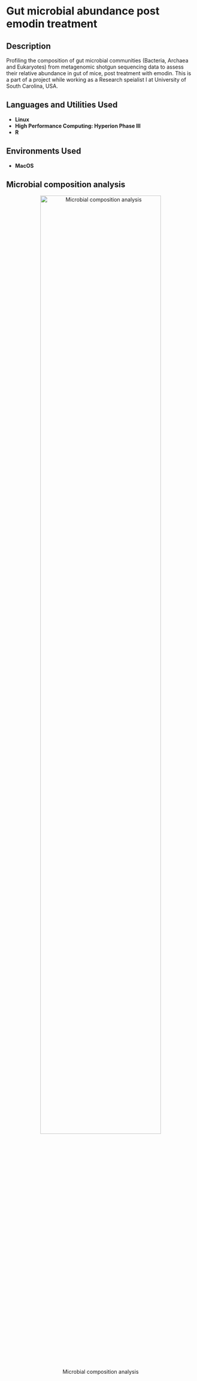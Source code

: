<h1>Gut microbial abundance post emodin treatment</h1>

<h2>Description</h2>
<p>
  Profiling the composition of gut microbial communities (Bacteria, Archaea and Eukaryotes) from metagenomic shotgun sequencing data to assess their relative abundance in gut of mice, post treatment with emodin.
  This is a part of a project while working as a Research speialist I at University of South Carolina, USA.
</p>

<h2>Languages and Utilities Used</h2>
<ul>
    <li><b>Linux</b></li>
    <li><b>High Performance Computing: Hyperion Phase III </b></li>
    <li><b>R</b></li>
</ul>

<h2>Environments Used</h2>
<ul>
    <li><b>MacOS</b></li>
</ul>

<h2>Microbial composition analysis</h2>
<p align="center">
    <img src="https://github.com/CbAsh07/metaphlan/blob/main/emodin.png" alt="Microbial composition analysis" width="80%" height="80%">
    <br />
    Microbial composition analysis
</p>


<!--
 ```diff
- text in red
+ text in green
! text in orange
# text in gray
@@ text in purple (and bold)@@
```
--!>

